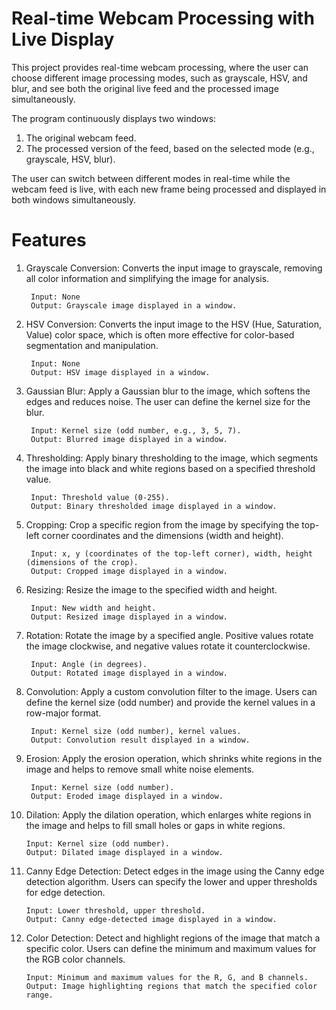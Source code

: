 # Real-time Webcam Processing with Live Display

This project provides real-time webcam processing, where the user can choose different image processing modes, such as grayscale, HSV, and blur, and see both the original live feed and the processed image simultaneously.

The program continuously displays two windows:

1. The original webcam feed.
2. The processed version of the feed, based on the selected mode (e.g., grayscale, HSV, blur).

The user can switch between different modes in real-time while the webcam feed is live, with each new frame being processed and displayed in both windows simultaneously.

# Features

1. Grayscale Conversion: 
Converts the input image to grayscale, removing all color information and simplifying the image for analysis.

        Input: None
        Output: Grayscale image displayed in a window.
  
3. HSV Conversion: 
Converts the input image to the HSV (Hue, Saturation, Value) color space, which is often more effective for color-based segmentation and manipulation.

        Input: None
        Output: HSV image displayed in a window.
3. Gaussian Blur: 
Apply a Gaussian blur to the image, which softens the edges and reduces noise. The user can define the kernel size for the blur.

        Input: Kernel size (odd number, e.g., 3, 5, 7).
        Output: Blurred image displayed in a window.
4. Thresholding: 
Apply binary thresholding to the image, which segments the image into black and white regions based on a specified threshold value.

        Input: Threshold value (0-255).
        Output: Binary thresholded image displayed in a window.
5. Cropping: 
Crop a specific region from the image by specifying the top-left corner coordinates and the dimensions (width and height).

        Input: x, y (coordinates of the top-left corner), width, height (dimensions of the crop).
        Output: Cropped image displayed in a window.
6. Resizing: 
Resize the image to the specified width and height.

        Input: New width and height.
        Output: Resized image displayed in a window.
7. Rotation: 
Rotate the image by a specified angle. Positive values rotate the image clockwise, and negative values rotate it counterclockwise.

        Input: Angle (in degrees).
        Output: Rotated image displayed in a window.
8. Convolution: 
Apply a custom convolution filter to the image. Users can define the kernel size (odd number) and provide the kernel values in a row-major format.

        Input: Kernel size (odd number), kernel values.
        Output: Convolution result displayed in a window.
9. Erosion: 
Apply the erosion operation, which shrinks white regions in the image and helps to remove small white noise elements.

        Input: Kernel size (odd number).
        Output: Eroded image displayed in a window.
10. Dilation: 
Apply the dilation operation, which enlarges white regions in the image and helps to fill small holes or gaps in white regions.

        Input: Kernel size (odd number).
        Output: Dilated image displayed in a window.
11. Canny Edge Detection: 
Detect edges in the image using the Canny edge detection algorithm. Users can specify the lower and upper thresholds for edge detection.

        Input: Lower threshold, upper threshold.
        Output: Canny edge-detected image displayed in a window.
12. Color Detection: 
Detect and highlight regions of the image that match a specific color. Users can define the minimum and maximum values for the RGB color channels.

        Input: Minimum and maximum values for the R, G, and B channels.
        Output: Image highlighting regions that match the specified color range.
